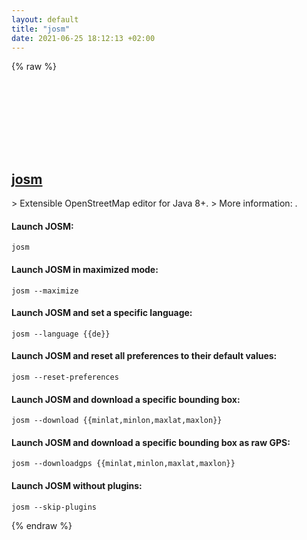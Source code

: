 ```yaml
---
layout: default
title: "josm"
date: 2021-06-25 18:12:13 +02:00
---
```

{% raw %}
<h2 id="josm">
  <a href="/en/common/josm.html">josm</a> <a href="#josm"><svg class="icon">
    <use href="/assets/images/unicode_sprite.svg#link" />
  </svg></a>
</h2>
> Extensible OpenStreetMap editor for Java 8+.
> More information: <https://josm.openstreetmap.de/>.

#### Launch JOSM:
```shell
josm
```
#### Launch JOSM in maximized mode:
```shell
josm --maximize
```
#### Launch JOSM and set a specific language:
```shell
josm --language {{de}}
```
#### Launch JOSM and reset all preferences to their default values:
```shell
josm --reset-preferences
```
#### Launch JOSM and download a specific bounding box:
```shell
josm --download {{minlat,minlon,maxlat,maxlon}}
```
#### Launch JOSM and download a specific bounding box as raw GPS:
```shell
josm --downloadgps {{minlat,minlon,maxlat,maxlon}}
```
#### Launch JOSM without plugins:
```shell
josm --skip-plugins
```
{% endraw %}